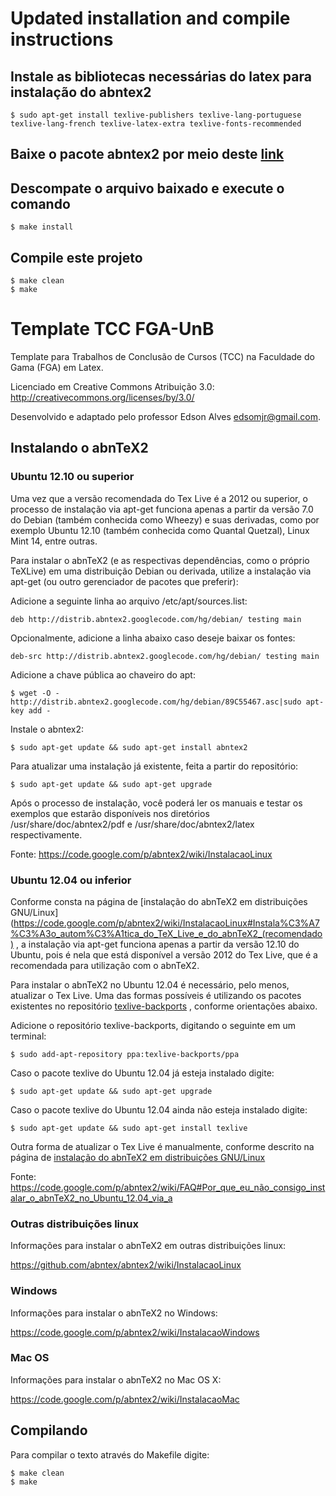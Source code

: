 # Updated installation and compile instructions

## Instale as bibliotecas necessárias do latex para instalação do abntex2

	$ sudo apt-get install texlive-publishers texlive-lang-portuguese texlive-lang-french texlive-latex-extra texlive-fonts-recommended

## Baixe o pacote abntex2 por meio deste [link](http://dl.bintray.com/laurocesar/generic/abntex2.tds-1.9.6.zip)

## Descompate o arquivo baixado e execute o comando

	$ make install

## Compile este projeto

	$ make clean
	$ make


# Template TCC FGA-UnB

Template para Trabalhos de Conclusão de Cursos (TCC) na Faculdade do
Gama (FGA) em Latex.

Licenciado em Creative Commons Atribuição 3.0:
http://creativecommons.org/licenses/by/3.0/

Desenvolvido e adaptado pelo professor Edson Alves <edsomjr@gmail.com>.

## Instalando o abnTeX2

### Ubuntu 12.10 ou superior

Uma vez que a versão recomendada do Tex Live é a 2012 ou superior, o processo de
instalação via apt-get funciona apenas a partir da versão 7.0 do Debian (também
conhecida como Wheezy) e suas derivadas, como por exemplo Ubuntu 12.10 (também
conhecida como Quantal Quetzal), Linux Mint 14, entre outras.

Para instalar o abnTeX2 (e as respectivas dependências, como o próprio TeXLive)
em uma distribuição Debian ou derivada, utilize a instalação via apt-get (ou
outro gerenciador de pacotes que preferir):

Adicione a seguinte linha ao arquivo /etc/apt/sources.list:

	deb http://distrib.abntex2.googlecode.com/hg/debian/ testing main

Opcionalmente, adicione a linha abaixo caso deseje baixar os fontes:

	deb-src http://distrib.abntex2.googlecode.com/hg/debian/ testing main

Adicione a chave pública ao chaveiro do apt:

	$ wget -O - http://distrib.abntex2.googlecode.com/hg/debian/89C55467.asc|sudo apt-key add -

Instale o abntex2:

	$ sudo apt-get update && sudo apt-get install abntex2

Para atualizar uma instalação já existente, feita a partir do repositório:

	$ sudo apt-get update && sudo apt-get upgrade

Após o processo de instalação, você poderá ler os manuais e testar os exemplos
que estarão disponíveis nos diretórios /usr/share/doc/abntex2/pdf e
/usr/share/doc/abntex2/latex respectivamente.

Fonte: https://code.google.com/p/abntex2/wiki/InstalacaoLinux

### Ubuntu 12.04 ou inferior

Conforme consta na página de [instalação do abnTeX2 em distribuições GNU/Linux](https://code.google.com/p/abntex2/wiki/InstalacaoLinux#Instala%C3%A7%C3%A3o_autom%C3%A1tica_do_TeX_Live_e_do_abnTeX2_(recomendado)
, a instalação via apt-get funciona apenas a partir da versão 12.10 do Ubuntu,
pois é nela que está disponível a versão 2012 do Tex Live, que é a recomendada
para utilização com o abnTeX2.

Para instalar o abnTeX2 no Ubuntu 12.04 é necessário, pelo menos, atualizar o
Tex Live. Uma das formas possíveis é utilizando os pacotes existentes no
repositório [texlive-backports](https://launchpad.net/~texlive-backports/+archive/ppa)
, conforme orientações abaixo.

Adicione o repositório texlive-backports, digitando o seguinte em um terminal:

	$ sudo add-apt-repository ppa:texlive-backports/ppa

Caso o pacote texlive do Ubuntu 12.04 já esteja instalado digite:

	$ sudo apt-get update && sudo apt-get upgrade

Caso o pacote texlive do Ubuntu 12.04 ainda não esteja instalado digite:

	$ sudo apt-get update && sudo apt-get install texlive

Outra forma de atualizar o Tex Live é manualmente, conforme descrito na página
de [instalação do abnTeX2 em distribuições GNU/Linux](https://code.google.com/p/abntex2/wiki/InstalacaoLinux#Instala%C3%A7%C3%A3o_manual_a_partir_do_instalador_do_TUG)

Fonte: https://code.google.com/p/abntex2/wiki/FAQ#Por_que_eu_não_consigo_instalar_o_abnTeX2_no_Ubuntu_12.04_via_a

### Outras distribuições linux

Informações para instalar o abnTeX2 em outras distribuições linux:

https://github.com/abntex/abntex2/wiki/InstalacaoLinux

### Windows

Informações para instalar o abnTeX2 no Windows:

https://code.google.com/p/abntex2/wiki/InstalacaoWindows

### Mac OS

Informações para instalar o abnTeX2 no Mac OS X:

https://code.google.com/p/abntex2/wiki/InstalacaoMac

## Compilando

Para compilar o texto através do Makefile digite:

	$ make clean
	$ make


